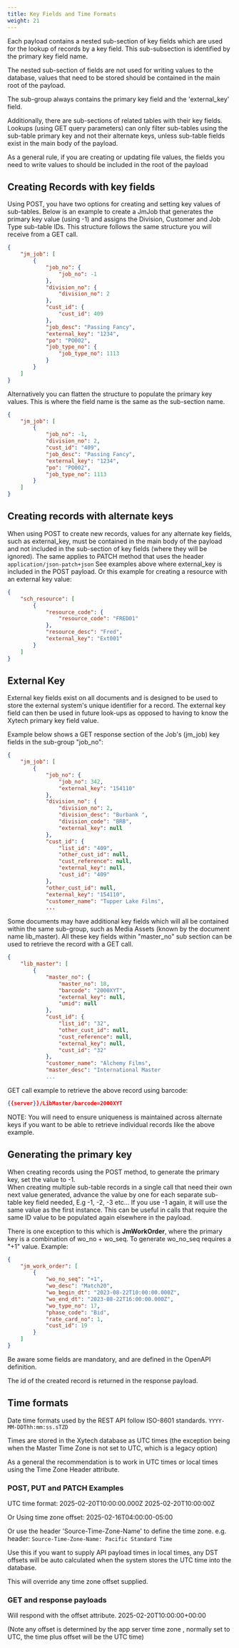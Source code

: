 ```yaml
---
title: Key Fields and Time Formats
weight: 21
---
```

Each payload contains a nested sub-section of key fields which are used for the lookup of records by a key field. This sub-subsection is identified by the primary key field name. 

The nested sub-section of fields are not used for writing values to the database, values that need to be stored should be contained in the main root of the payload.

The sub-group always contains the primary key field and the 'external_key' field.

Additionally, there are sub-sections of related tables with their key fields. Lookups (using GET query parameters) can only filter sub-tables using the sub-table primary key and not their alternate keys, unless sub-table fields exist in the main body of the payload.

As a general rule, if you are creating or updating file values, the fields you need to write values to should be included in the root of the payload


## Creating Records with key fields
Using POST, you have two options for creating and setting key values of sub-tables.
Below is an example to create a JmJob that generates the primary key value (using -1) and assigns the Division, Customer and Job Type sub-table IDs.
This structure follows the same structure you will receive from a GET call.
```json
{
    "jm_job": [
        {
            "job_no": {
                "job_no": -1
            },
            "division_no": {
                "division_no": 2
            },
            "cust_id": {
                "cust_id": 409
            },
            "job_desc": "Passing Fancy",
            "external_key": "1234",
            "po": "PO002",
            "job_type_no": {
                "job_type_no": 1113
            }
        }
    ]
}
```

Alternatively you can flatten the structure to populate the primary key values. This is where the field name is the same as the sub-section name.
```json
{
    "jm_job": [
        {
            "job_no": -1,
            "division_no": 2,
            "cust_id": "409",
            "job_desc": "Passing Fancy",
            "external_key": "1234",
            "po": "PO002",
            "job_type_no": 1113
        }
    ]
}
```

## Creating records with alternate keys
When using POST to create new records, values for any alternate key fields, such as external_key, must be contained in the main body of the payload and not included in the sub-section of key fields (where they will be ignored). The same applies to PATCH method that uses the header `application/json-patch+json` 
See examples above where external_key is included in the POST payload.
Or this example for creating a resource with an external key value:
```json
{
    "sch_resource": [
        {
            "resource_code": {
                "resource_code": "FRED01"
            },
            "resource_desc": "Fred",
            "external_key": "Ext001"
        }
    ]
}
```

## External Key
External key fields exist on all documents and is designed to be used to store the external system's unique identifier for a record. The external key field can then be used in future look-ups as opposed to having to know the Xytech primary key field value.

Example below shows a GET response section of the Job's (jm_job) key fields in the sub-group "job_no":
```JSON
{
    "jm_job": [
        {
            "job_no": {
                "job_no": 342,
                "external_key": "154110"
            },
            "division_no": {
                "division_no": 2,
                "division_desc": "Burbank ",
                "division_code": "BRB",
                "external_key": null
            },
            "cust_id": {
                "list_id": "409",
                "other_cust_id": null,
                "cust_reference": null,
                "external_key": null,
                "cust_id": "409"
            },
            "other_cust_id": null,
            "external_key": "154110",
            "customer_name": "Tupper Lake Films",
            ...
```

 Some documents may have additional key fields which will all be contained within the same sub-group, such as Media Assets (known by the document name lib_master). All these key fields within "master_no" sub section can be used to retrieve the record with a GET call.

```json
{
    "lib_master": [
        {
            "master_no": {
                "master_no": 18,
                "barcode": "2000XYT",
                "external_key": null,
                "umid": null
            },
            "cust_id": {
                "list_id": "32",
                "other_cust_id": null,
                "cust_reference": null,
                "external_key": null,
                "cust_id": "32"
            },
            "customer_name": "Alchemy Films",
            "master_desc": "International Master  
            ...
```

GET call example to retrieve the above record using barcode:
```json
{{server}}/LibMaster/barcode=2000XYT
```

NOTE: You will need to ensure uniqueness is maintained across alternate keys if you want to be able to retrieve individual records like the above example.

## Generating the primary key 
When creating records using the POST method, to generate the primary key, set the value to -1.  
When creating multiple sub-table records in a single call that need their own next value generated, advance the value by one for each separate sub-table key field needed, E.g -1, -2, -3 etc…
If you use -1 again, it will use the same value as the first instance. This can be useful in calls that require the same ID value to be populated again elsewhere in the payload.

There is one exception to this which is **JmWorkOrder**, where the primary key is a combination of wo_no + wo_seq. To generate wo_no_seq requires a "+1" value.
Example:
```json
{
    "jm_work_order": [
        {
            "wo_no_seq": "+1",
            "wo_desc": "Match20",
            "wo_begin_dt": "2023-08-22T10:00:00.000Z",
            "wo_end_dt": "2023-08-22T16:00:00.000Z",
            "wo_type_no": 17,
            "phase_code": "Bid",
            "rate_card_no": 1,
            "cust_id": 19
        }
    ]
}
```

Be aware some fields are mandatory, and are defined in the OpenAPI definition.

The id of the created record is returned in the response payload.

## Time formats

Date time formats used by the REST API follow ISO-8601 standards. `YYYY-MM-DDThh:mm:ss.sTZD`

Times are stored in the Xytech database as UTC times 
(the exception being when the Master Time Zone is not set to UTC, which is a legacy option)

As a general the recommendation is to work in UTC times or local times using the Time Zone Header attribute.

### POST, PUT and PATCH Examples

UTC time format:
2025-02-20T10:00:00.000Z
2025-02-20T10:00:00Z

Or
Using time zone offset:
2025-02-16T04:00:00-05:00

Or
use the header 'Source-Time-Zone-Name' to define the time zone.
e.g.  header: `Source-Time-Zone-Name: Pacific Standard Time` 

Use this if you want to supply API payload times in local times, any DST offsets will be auto calculated when the system stores the UTC time into the database.

This will override any time zone offset supplied.

### GET and response payloads
Will respond with the offset attribute.
2025-02-20T10:00:00+00:00

(Note any offset is determined by the app server time zone , normally set to UTC, the time plus offset will be the UTC time)


